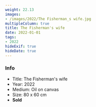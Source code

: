 ```yaml
---
weight: 22.13
images:
- /images/2022/The Fisherman_s wife.jpg
multipleColumn: true
title: The Fisherman's wife
date: 2022-01-01
tags:
- 2022
hideExif: true
hideDate: true
---
```


### Info

- Title: The Fisherman's wife
- Year: 2022
- Medium: Oil on canvas
- Size: 80 x 60 cm
- **Sold**
